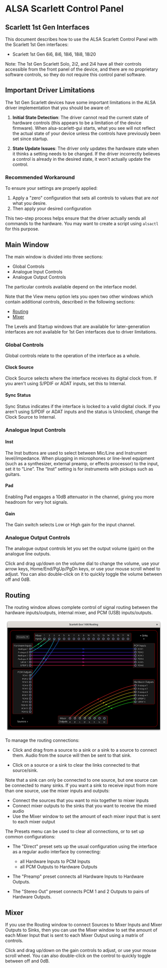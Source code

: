 # ALSA Scarlett Control Panel

## Scarlett 1st Gen Interfaces

This document describes how to use the ALSA Scarlett Control Panel
with the Scarlett 1st Gen interfaces:

- Scarlett 1st Gen 6i6, 8i6, 18i6, 18i8, 18i20

Note: The 1st Gen Scarlett Solo, 2i2, and 2i4 have all their controls
accessible from the front panel of the device, and there are no
proprietary software controls, so they do not require this control
panel software.

## Important Driver Limitations

The 1st Gen Scarlett devices have some important limitations in the
ALSA driver implementation that you should be aware of:

1. **Initial State Detection**: The driver cannot read the current
   state of hardware controls (this appears to be a limitation of the
   device firmware). When alsa-scarlett-gui starts, what you see will
   not reflect the actual state of your device unless the controls
   have previously been set since startup.

2. **State Update Issues**: The driver only updates the hardware state
   when it thinks a setting needs to be changed. If the driver
   incorrectly believes a control is already in the desired state, it
   won't actually update the control.

### Recommended Workaround

To ensure your settings are properly applied:

1. Apply a "zero" configuration that sets all controls to values that
   are *not* what you desire.
2. Then apply your desired configuration

This two-step process helps ensure that the driver actually sends all
commands to the hardware. You may want to create a script using
`alsactl` for this purpose.

## Main Window

The main window is divided into three sections:

- Global Controls
- Analogue Input Controls
- Analogue Output Controls

The particular controls available depend on the interface model.

Note that the View menu option lets you open two other windows which
contain additional controls, described in the following sections:
- [Routing](#routing)
- [Mixer](#mixer)

The Levels and Startup windows that are available for later-generation
interfaces are not available for 1st Gen interfaces due to driver limitations.

### Global Controls

Global controls relate to the operation of the interface as a whole.

#### Clock Source

Clock Source selects where the interface receives its digital clock
from. If you aren't using S/PDIF or ADAT inputs, set this to Internal.

#### Sync Status

Sync Status indicates if the interface is locked to a valid digital
clock. If you aren't using S/PDIF or ADAT inputs and the status is
Unlocked, change the Clock Source to Internal.

### Analogue Input Controls

#### Inst

The Inst buttons are used to select between Mic/Line and Instrument
level/impedance. When plugging in microphones or line-level equipment
(such as a synthesizer, external preamp, or effects processor) to the
input, set it to “Line”. The “Inst” setting is for instruments with
pickups such as guitars.

#### Pad

Enabling Pad engages a 10dB attenuator in the channel, giving you more
headroom for very hot signals.

#### Gain

The Gain switch selects Low or High gain for the input channel.

### Analogue Output Controls

The analogue output controls let you set the output volume (gain) on
the analogue line outputs.

Click and drag up/down on the volume dial to change the volume, use
your arrow keys, Home/End/PgUp/PgDn keys, or use your mouse scroll
wheel to adjust. You can also double-click on it to quickly toggle the
volume between off and 0dB.

## Routing

The routing window allows complete control of signal routing between
the hardware inputs/outputs, internal mixer, and PCM (USB)
inputs/outputs.

![Routing Window](../img/scarlett-1st-gen-6i6-routing.png)

To manage the routing connections:

- Click and drag from a source to a sink or a sink to a source to
  connect them. Audio from the source will then be sent to that sink.

- Click on a source or a sink to clear the links connected to that
  source/sink.

Note that a sink can only be connected to one source, but one source
can be connected to many sinks. If you want a sink to receive input
from more than one source, use the mixer inputs and outputs:

- Connect the sources that you want to mix together to mixer inputs
- Connect mixer outputs to the sinks that you want to receive the
  mixed audio
- Use the Mixer window to set the amount of each mixer input that is
  sent to each mixer output

The Presets menu can be used to clear all connections, or to set up
common configurations:

- The "Direct" preset sets up the usual configuration using the
  interface as a regular audio interface by connecting:

  - all Hardware Inputs to PCM Inputs
  - all PCM Outputs to Hardware Outputs

- The "Preamp" preset connects all Hardware Inputs to Hardware
  Outputs.

- The "Stereo Out" preset connects PCM 1 and 2 Outputs to pairs of
  Hardware Outputs.

## Mixer

If you use the Routing window to connect Sources to Mixer Inputs and
Mixer Outputs to Sinks, then you can use the Mixer window to set the
amount of each Mixer Input that is sent to each Mixer Output using a
matrix of controls.

Click and drag up/down on the gain controls to adjust, or use your
mouse scroll wheel. You can also double-click on the control to
quickly toggle between off and 0dB.
